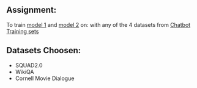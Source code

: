 ## Assignment:

To train [model 1](https://colab.research.google.com/drive/1oom9GHelvSXoguS2p6HTN1zTlNf6Ht8K?usp=sharing) and [model 2](https://colab.research.google.com/drive/1UOsxXSoG7JMSTU92G5YQgG3vQeZWlX7g?usp=sharing) on:
with any of the 4 datasets from [Chatbot Training sets](https://kili-technology.com/blog/chatbot-training-datasets/)

## Datasets Choosen:
* SQUAD2.0
* WikiQA
* Cornell Movie Dialogue

